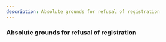 ```yaml
---
description: Absolute grounds for refusal of registration
---
```


### Absolute grounds for refusal of registration

